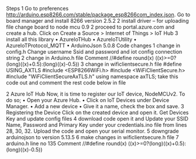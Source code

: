 Steps 
1 Go to preferences 
 http://arduino.esp8266.com/stable/package_esp8266com_index.json.
  Go to board manager and install 8266 version 2.5.2
2  install driver –  for uploading file change board to node mcu 0.9
2 proceed to portal.azure.com and create a hub.
Click on Create a Source > Internet of Things > IoT Hub
3 install all this library 
•	AzureIoTHub
•	AzureIoTUtility
•	AzureIoTProtocol_MQTT
•	ArduinoJson 5.0.8
Code changes
1 change in config.h
Change username 
Ssid and password and iot config connection string 
2 change in Arduino.h file 
Comment 
//#define round(x)     ((x)>=0?(long)((x)+0.5):(long)((x)-0.5))
3  change in wificlientsecure.h file 
#define USING_AXTLS
#include <ESP8266WiFi.h>
#include <WiFiClientSecure.h>
#include "WiFiClientSecureAxTLS.h"
using namespace axTLS;
take this code out and comment the rest code below in file 



2 Azure IoT Hub
Now, it is time to register our IoT device, NodeMCUv2. To do so;
•	Open your Azure Hub.
•	Click on IoT Devices under Device Manager.
•	Add a new device
•	Give it a name, check the box and save.
3 Registering the Device
Click on the created device and open it.
Get Devices Key and update config files 
4 download code open it and Update your SSID Name, Password and Primary Key under your credentials.ino file from lines 28, 30, 32. Upload the code and open your serial monitor.
5 downgrade arduinojson to version 5.13.5
6 make changes in wificlientsecure.h file
7 arduino.h line no 135 
Comment //#define round(x)     ((x)>=0?(long)((x)+0.5):(long)((x)-0.5))



